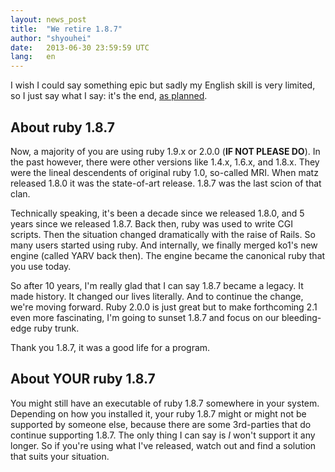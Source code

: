 ```yaml
---
layout: news_post  
title:  "We retire 1.8.7"  
author: "shyouhei"  
date:   2013-06-30 23:59:59 UTC  
lang:   en  
---
```


I wish I could say something epic but sadly my English skill is very limited, so I just say what I say: it's the end, [as planned][1].

[1]: http://www.ruby-lang.org/en/news/2011/10/06/plans-for-1-8-7/

## About ruby 1.8.7

Now, a majority of you are using ruby 1.9.x or 2.0.0 (**IF NOT PLEASE DO**).  In the past however, there were other versions like 1.4.x, 1.6.x, and 1.8.x.  They were the lineal descendents of original ruby 1.0, so-called MRI.  When matz released 1.8.0 it was the state-of-art release. 1.8.7 was the last scion of that clan.

Technically speaking, it's been a decade since we released 1.8.0, and 5 years since we released 1.8.7.  Back then, ruby was used to write CGI scripts.  Then the situation changed dramatically with the raise of Rails.  So many users started using ruby.  And internally, we finally merged ko1's new engine (called YARV back then).  The engine became the canonical ruby that you use today.

So after 10 years, I'm really glad that I can say 1.8.7 became a legacy.  It made history.  It changed our lives literally.  And to continue the change, we're moving forward.  Ruby 2.0.0 is just great but to make forthcoming 2.1 even more fascinating, I'm going to sunset 1.8.7 and focus on our bleeding-edge ruby trunk.

Thank you 1.8.7, it was a good life for a program.

## About YOUR ruby 1.8.7

You might still have an executable of ruby 1.8.7 somewhere in your system.  Depending on how you installed it, your ruby 1.8.7 might or might not be supported by someone else, because there are some 3rd-parties that do continue supporting 1.8.7.  The only thing I can say is _I_ won't support it any longer.  So if you're using what I've released, watch out and find a solution that suits your situation.
